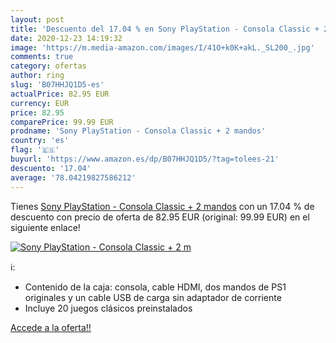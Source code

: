```yaml
---
layout: post
title: 'Descuento del 17.04 % en Sony PlayStation - Consola Classic + 2 m'
date: 2020-12-23 14:19:32
image: 'https://m.media-amazon.com/images/I/41O+k0K+akL._SL200_.jpg'
comments: true
category: ofertas
author: ring
slug: 'B07HHJQ1D5-es'
actualPrice: 82.95 EUR
currency: EUR
price: 82.95
comparePrice: 99.99 EUR
prodname: 'Sony PlayStation - Consola Classic + 2 mandos'
country: 'es'
flag: '🇪🇸'
buyurl: 'https://www.amazon.es/dp/B07HHJQ1D5/?tag=tolees-21'
descuento: '17.04'
average: '78.04219827586212'
---
```


Tienes [Sony PlayStation - Consola Classic + 2 mandos](https://www.amazon.es/dp/B07HHJQ1D5/?tag=tolees-21) con un 17.04 % de descuento con precio de oferta de 82.95 EUR (original: 99.99 EUR) en el siguiente enlace!

[![Sony PlayStation - Consola Classic + 2 m](https://m.media-amazon.com/images/I/41O+k0K+akL._SL200_.jpg)](https://www.amazon.es/dp/B07HHJQ1D5/?tag=tolees-21)

ℹ️:

- Contenido de la caja: consola, cable HDMI, dos mandos de PS1 originales y un cable USB de carga sin adaptador de corriente
- Incluye 20 juegos clásicos preinstalados

[Accede a la oferta!!](https://www.amazon.es/dp/B07HHJQ1D5/?tag=tolees-21)
